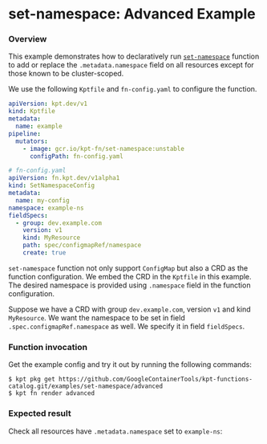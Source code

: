 # set-namespace: Advanced Example

### Overview

This example demonstrates how to declaratively run [`set-namespace`] function
to add or replace the `.metadata.namespace` field on all resources except for
those known to be cluster-scoped.

We use the following `Kptfile` and `fn-config.yaml` to configure the function.

```yaml
apiVersion: kpt.dev/v1
kind: Kptfile
metadata:
  name: example
pipeline:
  mutators:
    - image: gcr.io/kpt-fn/set-namespace:unstable
      configPath: fn-config.yaml
```

```yaml
# fn-config.yaml
apiVersion: fn.kpt.dev/v1alpha1
kind: SetNamespaceConfig
metadata:
  name: my-config
namespace: example-ns
fieldSpecs:
  - group: dev.example.com
    version: v1
    kind: MyResource
    path: spec/configmapRef/namespace
    create: true
```

`set-namespace` function not only support `ConfigMap` but also a CRD as the
function configuration. We embed the CRD in the `Kptfile` in this example.
The desired namespace is provided using `.namespace` field in the function
configuration.

Suppose we have a CRD with group `dev.example.com`, version `v1` and kind
`MyResource`. We want the namespace to be set in field
`.spec.configmapRef.namespace` as well. We specify it in field `fieldSpecs`.

### Function invocation

Get the example config and try it out by running the following commands:

```shell
$ kpt pkg get https://github.com/GoogleContainerTools/kpt-functions-catalog.git/examples/set-namespace/advanced
$ kpt fn render advanced
```

### Expected result

Check all resources have `.metadata.namespace` set to `example-ns`:

[`set-namespace`]: https://catalog.kpt.dev/set-namespace/v0.1/
